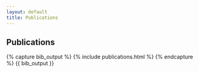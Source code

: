 ```yaml
---
layout: default
title: Publications
---
```


## Publications

{% capture bib_output %}
{% include publications.html %}
{% endcapture %}
{{ bib_output }}